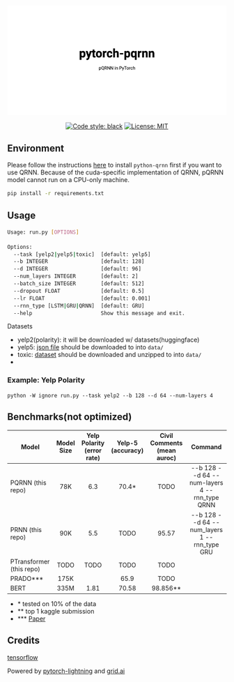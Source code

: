 ![banner](./banner.png)

<center>
<a href="https://github.com/ChenghaoMou/pytorch-pQRNN"><img alt="Code style: black" src="https://img.shields.io/badge/code%20style-black-000000.svg"></a> <a href="https://github.com/psf/black/blob/master/LICENSE"><img alt="License: MIT" src="https://black.readthedocs.io/en/stable/_static/license.svg"></a>
</center>

## Environment

Please follow the instructions [here](https://github.com/salesforce/pytorch-qrnn) to install `python-qrnn` first if you want to use QRNN. Because of the cuda-specific implementation of QRNN, pQRNN model cannot run on a CPU-only machine.

```bash
pip install -r requirements.txt
```

## Usage

```bash
Usage: run.py [OPTIONS]

Options:
  --task [yelp2|yelp5|toxic]  [default: yelp5]
  --b INTEGER                 [default: 128]
  --d INTEGER                 [default: 96]
  --num_layers INTEGER        [default: 2]
  --batch_size INTEGER        [default: 512]
  --dropout FLOAT             [default: 0.5]
  --lr FLOAT                  [default: 0.001]
  --rnn_type [LSTM|GRU|QRNN]  [default: GRU]
  --help                      Show this message and exit.
```

Datasets

-   yelp2(polarity): it will be downloaded w/ datasets(huggingface)
-   yelp5: [json file](https://www.kaggle.com/luisfredgs/hahnn-for-document-classification?select=yelp_reviews.json) should be downloaded to into `data/`
-   toxic: [dataset](https://www.kaggle.com/c/jigsaw-toxic-comment-classification-challenge) should be downloaded and unzipped to into `data/`
-

### Example: Yelp Polarity

    python -W ignore run.py --task yelp2 --b 128 --d 64 --num-layers 4

## Benchmarks(not optimized)

| Model                    | Model Size | Yelp Polarity (error rate) | Yelp-5 (accuracy) | Civil Comments (mean auroc) |                    Command                    |
| ------------------------ | :--------: | :------------------------: | :---------------: | :-------------------------: | :-------------------------------------------: |
| PQRNN (this repo)        |     78K    |             6.3            |       70.4\*      |             TODO            | --b 128 --d 64 --num-layers 4 --rnn_type QRNN |
| PRNN (this repo)         |     90K    |             5.5            |        TODO       |            95.57            |  --b 128 --d 64 --num_layers 1 --rnn_type GRU |
| PTransformer (this repo) |    TODO    |            TODO            |        TODO       |             TODO            |                                               |
| PRADO\*\*\*              |    175K    |                            |        65.9       |             TODO            |                                               |
| BERT                     |    335M    |            1.81            |       70.58       |          98.856\*\*         |                                               |

-   \* tested on 10% of the data
-   \*\* top 1 kaggle submission
-   \*\*\* [Paper](https://www.aclweb.org/anthology/D19-1506.pdf)

## Credits

[tensorflow](https://github.com/tensorflow/models/tree/master/research/sequence_projection/prado)

Powered by [pytorch-lightning](https://github.com/PyTorchLightning/pytorch-lightning) and [grid.ai](https://www.grid.ai/)
